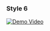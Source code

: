 ### Style 6

[![Demo Video](https://img.youtube.com/vi/YOUR_VIDEO_ID_HERE/0.jpg)](../../assets/DigitalClock-style6.mp4)
